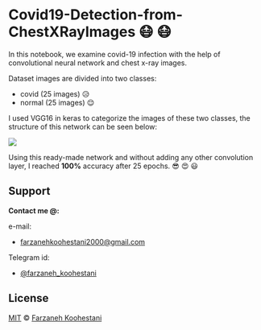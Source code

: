 # Covid19-Detection-from-ChestXRayImages :mask: :mask:
 
In this notebook, we examine covid-19 infection with the help of convolutional neural network and chest x-ray images.

Dataset images are divided into two classes:
* covid  (25 images) :disappointed_relieved:
* normal (25 images) :relieved:

I used VGG16 in keras to categorize the images of these two classes, the structure of this network can be seen below:

<img src="https://neurohive.io/wp-content/uploads/2018/11/vgg16.png">

Using this ready-made network and without adding any other convolution layer, I reached **100%** accuracy after 25 epochs. :sunglasses: :heart_eyes: :smiley:


## Support

**Contact me @:**

e-mail:

* farzanehkoohestani2000@gmail.com

Telegram id:

* [@farzaneh_koohestani](https://t.me/farzaneh_koohestani)

## License
[MIT](https://github.com/farkoo/Covid19-Detection-from-ChestXRayImages/blob/master/LICENSE)
&#0169; 
[Farzaneh Koohestani](https://github.com/farkoo)

